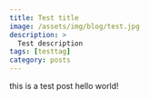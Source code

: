 ```yaml
---
title: Test title
image: /assets/img/blog/test.jpg
description: >
  Test description
tags: [testtag]
category: posts
---
```




this is a test post
hello world!